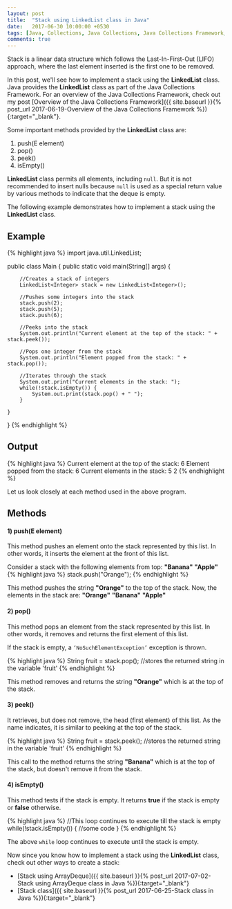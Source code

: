 ```yaml
---
layout: post
title:  "Stack using LinkedList class in Java"
date:   2017-06-30 10:00:00 +0530
tags: [Java, Collections, Java Collections, Java Collections Framework, Stack, Linked List, LinkedList, LinkedList class, Deque]
comments: true
---
```


Stack is a linear data structure which follows the Last-In-First-Out (LIFO) approach, where the last element inserted is the first one to be removed.

In this post, we'll see how to implement a stack using the **LinkedList** class. Java provides the **LinkedList** class as part of the Java Collections Framework. For an overview of the Java Collections Framework, check out my post [Overview of the Java Collections Framework]({{ site.baseurl }}{% post_url 2017-06-19-Overview of the Java Collections Framework %}){:target="_blank"}.

Some important methods provided by the **LinkedList** class are:
1. push(E element)
2. pop()
3. peek()
4. isEmpty()

**LinkedList** class permits all elements, including `null`. But it is not recommended to insert nulls because `null` is used as a special return value by various methods to indicate that the deque is empty.

The following example demonstrates how to implement a stack using the **LinkedList** class.

## Example

{% highlight java %}
import java.util.LinkedList;

public class Main {
    public static void main(String[] args) {

        //Creates a stack of integers
        LinkedList<Integer> stack = new LinkedList<Integer>();

        //Pushes some integers into the stack
        stack.push(2);
        stack.push(5);
        stack.push(6);

        //Peeks into the stack
        System.out.println("Current element at the top of the stack: " + stack.peek());

        //Pops one integer from the stack
        System.out.println("Element popped from the stack: " + stack.pop());

        //Iterates through the stack
        System.out.print("Current elements in the stack: ");
        while(!stack.isEmpty()) {
            System.out.print(stack.pop() + " ");
        }

    }
}
{% endhighlight %}

## Output

{% highlight java %}
Current element at the top of the stack: 6
Element popped from the stack: 6
Current elements in the stack: 5 2 
{% endhighlight %}

Let us look closely at each method used in the above program.

## Methods 

#### **1) push(E element)**
This method pushes an element onto the stack represented by this list. In other words, it inserts the element at the front of this list.

Consider a stack with the following elements from top: **"Banana"** **"Apple"** 
{% highlight java %}
stack.push("Orange");
{% endhighlight %}

This method pushes the string **"Orange"** to the top of the stack. Now, the elements in the stack are: **"Orange"** **"Banana"** **"Apple"**

#### **2) pop()**
This method pops an element from the stack represented by this list. In other words, it removes and returns the first element of this list.

If the stack is empty, a `‘NoSuchElementException’` exception is thrown.

{% highlight java %}
String fruit = stack.pop(); //stores the returned string in the variable 'fruit'
{% endhighlight %}

This method removes and returns the string **"Orange"** which is at the top of the stack.

#### **3) peek()**
It retrieves, but does not remove, the head (first element) of this list. As the name indicates, it is similar to peeking at the top of the stack.

{% highlight java %}
String fruit = stack.peek(); //stores the returned string in the variable 'fruit'
{% endhighlight %}

This call to the method returns the string **"Banana"** which is at the top of the stack, but doesn't remove it from the stack.

#### **4) isEmpty()**
This method tests if the stack is empty. It returns **true** if the stack is empty or **false** otherwise.

{% highlight java %}
//This loop continues to execute till the stack is empty
while(!stack.isEmpty()) {
    //some code
}
{% endhighlight %}

The above `while` loop continues to execute until the stack is empty.

Now since you know how to implement a stack using the **LinkedList** class, check out other ways to create a stack:

* [Stack using ArrayDeque]({{ site.baseurl }}{% post_url 2017-07-02-Stack using ArrayDeque class in Java %}){:target="_blank"}
* [Stack class]({{ site.baseurl }}{% post_url 2017-06-25-Stack class in Java %}){:target="_blank"}

